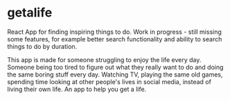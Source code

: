 # getalife 

React App for finding inspiring things to do. Work in progress - still missing some features, for example better search functionality and ability to search things to do by duration.

This app is made for someone struggling to enjoy the life every day. Someone being too tired to figure out what they really want to do and doing the same boring stuff every day. Watching TV, playing the same old games, spending time looking at other people's lives in social media, instead of living their own life. An app to help you get a life. 
